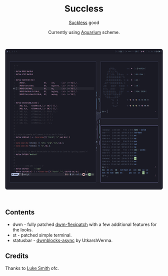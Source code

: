 <div align="center">
  <h1> Succless </h1>
  <a href="https://suckless.org/">Suckless</a> good
  
  Currently using <a href="https://github.com/FrenzyExists/aquarium-vim">Aquarium</a> scheme.
</div>
<br>
<div align="center" style="border-radius:6px;">
  <p>
    <img src="dwm_ss.png" align="center" height="450px" style="border-radius:6px;"/>
  </p>
</div>
<br>

## Contents
- dwm - fully patched [dwm-flexipatch](https://github.com/bakkeby/dwm-flexipatch) with a few additional features for the looks.
- st - patched simple terminal.
- statusbar - [dwmblocks-async](https://github.com/UtkarshVerma/dwmblocks-async) by UtkarshVerma.

## Credits
Thanks to [Luke Smith](https://github.com/LukeSmithxyz) ofc.

